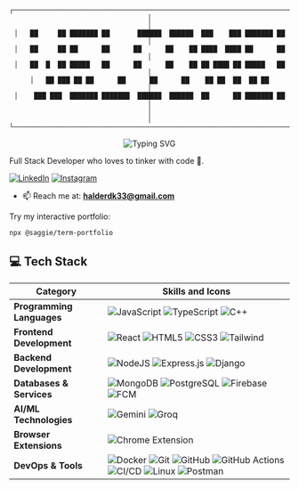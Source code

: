 <div align="center">

```
┌───────────────────────────────────────────────────────────────────────────────┐
│                                                                               │
│   ██     ██ ███████ ██       ██████  ██████  ███    ███ ███████ ██          │
│   ██     ██ ██      ██      ██      ██    ██ ████  ████ ██      ██          │
│   ██  █  ██ █████   ██      ██      ██    ██ ██ ████ ██ █████   ██          │
│   ██ ███ ██ ██      ██      ██      ██    ██ ██  ██  ██ ██                  │
│    ███ ███  ███████ ███████  ██████  ██████  ██      ██ ███████ ██          │
│                                                                               │
└───────────────────────────────────────────────────────────────────────────────┘
```

</div>

<div align="center">
  <img src="https://readme-typing-svg.herokuapp.com?font=Sedan+SC&size=40&weight=600&duration=5000&pause=700&color=F5F5F5&background=15151500&center=true&vCenter=true&random=false&width=800&lines=Hi+there%2C+I'm+Sougata+Halder;Technology+and+Coding+Enthusiast" alt="Typing SVG"/>
</div>

Full Stack Developer who loves to tinker with code 🔧.

[![LinkedIn](https://img.shields.io/badge/LinkedIn-%230077B5.svg?logo=linkedin&logoColor=white)](https://www.linkedin.com/in/sougata-halder-b76b94134/) 
[![Instagram](https://img.shields.io/badge/Instagram-%23E4405F.svg?logo=Instagram&logoColor=white)](https://www.instagram.com/sougata_halder12?gsh=emY1bHRudnBnaWNk)


<!-- - 💬 Ask me about anything related to Technology, if I don't know about it, I would be interested in learning more!-->
- 📫 Reach me at: **halderdk33@gmail.com**

Try my interactive portfolio:
```bash
npx @saggie/term-portfolio
```

## 💻 Tech Stack

| Category | Skills and Icons |
|----------|-----------------|
| **Programming Languages** | ![JavaScript](https://img.shields.io/badge/javascript-%23323330.svg?style=for-the-badge&logo=javascript&logoColor=%23F7DF1E) ![TypeScript](https://img.shields.io/badge/typescript-%23007ACC.svg?style=for-the-badge&logo=typescript&logoColor=white) ![C++](https://img.shields.io/badge/c++-%2300599C.svg?style=for-the-badge&logo=c%2B%2B&logoColor=white) |
| **Frontend Development** | ![React](https://img.shields.io/badge/react-%2320232a.svg?style=for-the-badge&logo=react&logoColor=%2361DAFB) ![HTML5](https://img.shields.io/badge/html5-%23E34F26.svg?style=for-the-badge&logo=html5&logoColor=white) ![CSS3](https://img.shields.io/badge/css3-%231572B6.svg?style=for-the-badge&logo=css3&logoColor=white) ![Tailwind](https://img.shields.io/badge/tailwindcss-%2338B2AC.svg?style=for-the-badge&logo=tailwind-css&logoColor=white)  |
| **Backend Development** | ![NodeJS](https://img.shields.io/badge/node.js-%23339933.svg?style=for-the-badge&logo=node.js&logoColor=white) ![Express.js](https://img.shields.io/badge/express.js-%23000000.svg?style=for-the-badge&logo=express&logoColor=white) ![Django](https://img.shields.io/badge/django-%23092E20.svg?style=for-the-badge&logo=django&logoColor=white) |
| **Databases & Services** | ![MongoDB](https://img.shields.io/badge/MongoDB-%2347A248.svg?style=for-the-badge&logo=mongodb&logoColor=white) ![PostgreSQL](https://img.shields.io/badge/PostgreSQL-%23336791.svg?style=for-the-badge&logo=postgresql&logoColor=white) ![Firebase](https://img.shields.io/badge/Firebase-%23FFCA28.svg?style=for-the-badge&logo=firebase&logoColor=black) ![FCM](https://img.shields.io/badge/FCM-%23FFCA28.svg?style=for-the-badge&logo=firebase&logoColor=black) |
| **AI/ML Technologies** |  ![Gemini](https://img.shields.io/badge/Gemini-4285F4?style=for-the-badge&logo=google&logoColor=white) ![Groq](https://img.shields.io/badge/Groq-0A0A0A?style=for-the-badge&logo=groq&logoColor=white) |
| **Browser Extensions** | ![Chrome Extension](https://img.shields.io/badge/Chrome_Extension-4285F4?style=for-the-badge&logo=google-chrome&logoColor=white) |
| **DevOps & Tools** | ![Docker](https://img.shields.io/badge/Docker-%232496ED.svg?style=for-the-badge&logo=docker&logoColor=white) ![Git](https://img.shields.io/badge/Git-%23F05032.svg?style=for-the-badge&logo=Git&logoColor=white) ![GitHub](https://img.shields.io/badge/Github-%23181717.svg?style=for-the-badge&logo=Github&logoColor=white) ![GitHub Actions](https://img.shields.io/badge/GitHub%20Actions-%232671E5.svg?style=for-the-badge&logo=githubactions&logoColor=white) ![CI/CD](https://img.shields.io/badge/CI%2FCD-%23121011.svg?style=for-the-badge&logo=github&logoColor=white) ![Linux](https://img.shields.io/badge/Linux-%23FCC624.svg?style=for-the-badge&logo=linux&logoColor=black) ![Postman](https://img.shields.io/badge/Postman-%23FF6C37.svg?style=for-the-badge&logo=postman&logoColor=white) |
